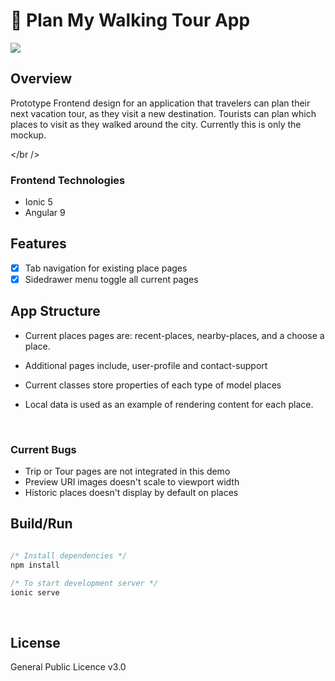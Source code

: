 # 🏰 Plan My Walking Tour App

<p align="left">
  <img src="./src/assets/images/previews/initial-release.gif">
</p>

## Overview

Prototype Frontend design for an application that travelers can plan their next vacation tour, as they visit a new destination. Tourists can plan which places to visit as they walked around the city. Currently this is only the mockup.

</br />

### Frontend Technologies

- Ionic 5
- Angular 9

## Features

- [x] Tab navigation for existing place pages
- [x] Sidedrawer menu toggle all current pages

## App Structure

- Current places pages are: recent-places, nearby-places, and a choose a place.

- Additional pages include, user-profile and contact-support

- Current classes store properties of each type of model places

- Local data is used as an example of rendering content for each place.

<br />

### Current Bugs

- Trip or Tour pages are not integrated in this demo
- Preview URI images doesn't scale to viewport width
- Historic places doesn't display by default on places

## Build/Run

```javascript

/* Install dependencies */
npm install

/* To start development server */
ionic serve

```

<br />

## License

General Public Licence v3.0
